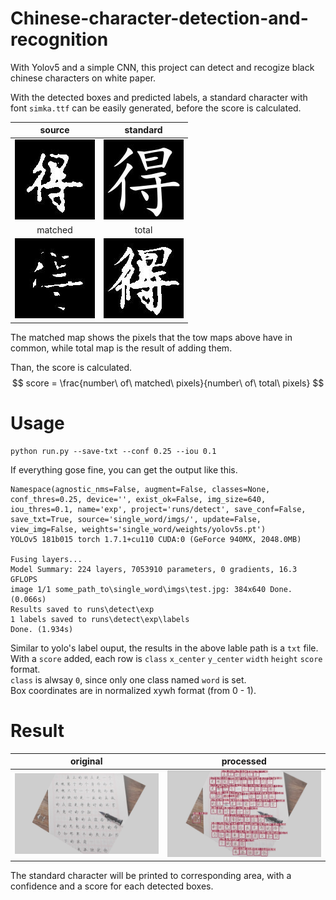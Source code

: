 # Chinese-character-detection-and-recognition
With Yolov5 and a simple CNN, this project can detect and recogize black chinese characters on white paper.

With the detected boxes and predicted labels, a standard character with font `simka.ttf` can be easily generated, before the score is calculated.

<center>

|source|standard|
|:-:|:-:|
|![](doc_imgs/src.jpg)|![](doc_imgs/norm.jpg)|
|matched|total|
|![](doc_imgs/match.jpg)|![](doc_imgs/total.jpg)|

</center>
The matched map shows the pixels that the tow maps above have in common, while total map is the result of adding them.

Than, the score is calculated.
$$
score = \frac{number\ of\ matched\ pixels}{number\ of\ total\ pixels}
$$

# Usage
```shell
python run.py --save-txt --conf 0.25 --iou 0.1
```
If everything gose fine, you can get the output like this.
```
Namespace(agnostic_nms=False, augment=False, classes=None, conf_thres=0.25, device='', exist_ok=False, img_size=640, iou_thres=0.1, name='exp', project='runs/detect', save_conf=False, save_txt=True, source='single_word/imgs/', update=False, view_img=False, weights='single_word/weights/yolov5s.pt')
YOLOv5 181b015 torch 1.7.1+cu110 CUDA:0 (GeForce 940MX, 2048.0MB)

Fusing layers...
Model Summary: 224 layers, 7053910 parameters, 0 gradients, 16.3 GFLOPS
image 1/1 some_path_to\single_word\imgs\test.jpg: 384x640 Done. (0.066s)
Results saved to runs\detect\exp
1 labels saved to runs\detect\exp\labels
Done. (1.934s)
```
Similar to yolo's label ouput, the results in the above lable path is a `txt` file. With a `score` added, each row is `class` `x_center` `y_center` `width` `height` `score` format.  
`class` is alwsay `0`, since only one class named `word` is set.  
Box coordinates are in normalized xywh format (from 0 - 1).

# Result
|original|processed|
|:-:|:-:|
|![](doc_imgs/ori.jpg)|![](doc_imgs/result.jpg)|

The standard character will be printed to corresponding area, with a confidence and a score for each detected boxes.